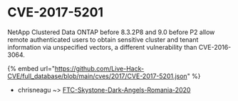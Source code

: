 # CVE-2017-5201

NetApp Clustered Data ONTAP before 8.3.2P8 and 9.0 before P2 allow remote authenticated users to obtain sensitive cluster and tenant information via unspecified vectors, a different vulnerability than CVE-2016-3064.

{% embed url="https://github.com/Live-Hack-CVE/full_database/blob/main/cves/2017/CVE-2017-5201.json" %}


* chrisneagu ~> [FTC-Skystone-Dark-Angels-Romania-2020](https://www.alice-snow.ru/2017/database/cve-2017-5201/ftc-skystone-dark-angels-romania-2020-chrisneagu)